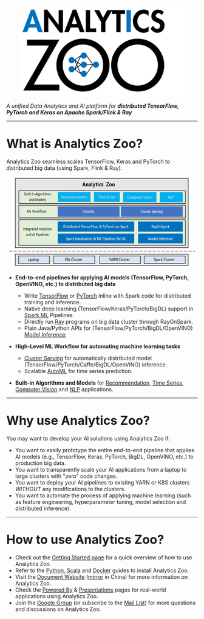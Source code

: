 <div align="center">
   <p align="center"> <img src="https://github.com/analytics-zoo/analytics-zoo.github.io/blob/master/img/logo.jpg" height=240px; weight=320px;"><br></p>
</div>
      
_A unified Data Analytics and AI platform for **distributed TensorFlow, PyTorch and Keras on Apache Spark/Flink & Ray**_

---

# <font size="6"> What is Analytics Zoo? </font>

Analytics Zoo seamless scales TensorFlow, Keras and PyTorch to distributed big data (using Spark, Flink & Ray).

<div align="center">
   <p align="center"> <img src="docs/docs/Image/blockdiagram.jpg" height=240px; weight=718px;"><br></p>
</div>

- **End-to-end pipelines for applying AI models (TensorFlow, PyTorch, OpenVINO, etc.) to distributed big data**
  - Write [TensorFlow](https://analytics-zoo.github.io/master/#ProgrammingGuide/TFPark/tensorflow/) or [PyTorch](https://analytics-zoo.github.io/master/#ProgrammingGuide/pytorch/) inline with Spark code for distributed training and inference.
  - Native deep learning (TensorFlow/Keras/PyTorch/BigDL) support in [Spark ML](https://analytics-zoo.github.io/master/#ProgrammingGuide/nnframes) Pipelines.
  - Directly run [Ray](https://analytics-zoo.github.io/master/#ProgrammingGuide/rayonspark/) programs on big data cluster through RayOnSpark. 
  - Plain Java/Python APIs for (TensorFlow/PyTorch/BigDL/OpenVINO) [Model Inference](https://analytics-zoo.github.io/master/#ProgrammingGuide/inference). 

- **High-Level ML Workflow for automating machine learning tasks**
  - [Cluster Serving](https://analytics-zoo.github.io/master/#ClusterServingGuide/ProgrammingGuide) for automatically distributed model (TensorFlow/PyTorch/Caffe/BigDL/OpenVINO) inference . 
  - Scalable [AutoML](https://github.com/intel-analytics/analytics-zoo/blob/automl/pyzoo/zoo/automl/README.md) for time series prediction.

- **Built-in Algorithms and Models** for [Recommendation](https://analytics-zoo.github.io/master/#APIGuide/Models/recommendation/), [Time Series](https://analytics-zoo.github.io/master/#APIGuide/Models/anomaly-detection/), [Computer Vision](https://analytics-zoo.github.io/master/#APIGuide/Models/object-detection/) and [NLP]( https://analytics-zoo.github.io/master/#APIGuide/Models/text-matching/) applications.

---

# <font size="6">Why use Analytics Zoo? </font>

You may want to develop your AI solutions using Analytics Zoo if:
- You want to easily prototype the entire end-to-end pipeline that applies AI models (e.g., TensorFlow, Keras, PyTorch, BigDL, OpenVINO, etc.) to production big data.
- You want to transparently scale your AI applications from a laptop to large clusters with "zero" code changes.
- You want to deploy your AI pipelines to existing YARN or K8S clusters *WITHOUT* any modifications to the clusters.
- You want to automate the process of applying machine learning (such as feature engineering, hyperparameter tuning, model selection and distributed inference). 


---

# <font size="6">How to use Analytics Zoo? </font>

- Check out the [Getting Started page](https://analytics-zoo.github.io/master/#gettingstarted/) for a quick overview of how to use Analytics Zoo.
- Refer to the [Python](https://analytics-zoo.github.io/master/#PythonUserGuide/install/), [Scala](https://analytics-zoo.github.io/master/#ScalaUserGuide/install/) and [Docker](https://analytics-zoo.github.io/master/#DockerUserGuide/) guides to install Analytics Zoo.
- Visit the [Document Website](https://analytics-zoo.github.io/) ([mirror](https://analytics-zoo.gitee.io/) in China) for more information on Analytics Zoo.
- Check the [Powered By](https://analytics-zoo.github.io/master/#powered-by/) & [Presentations](https://analytics-zoo.github.io/master/#presentations/) pages for real-world applications using Analytics Zoo.
- Join the [Google Group](https://groups.google.com/forum/#!forum/bigdl-user-group) (or subscribe to the [Mail List](mailto:bigdl-user-group+subscribe@googlegroups.com)) for more questions and discussions on Analytics Zoo.
